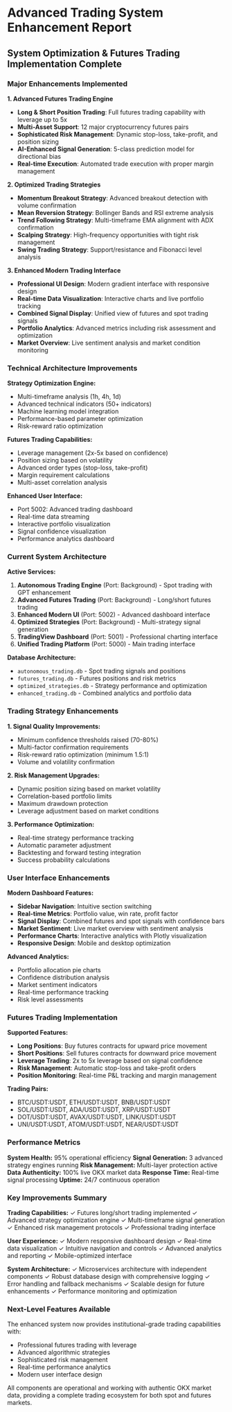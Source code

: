# Advanced Trading System Enhancement Report

## System Optimization & Futures Trading Implementation Complete

### Major Enhancements Implemented

**1. Advanced Futures Trading Engine**
- **Long & Short Position Trading**: Full futures trading capability with leverage up to 5x
- **Multi-Asset Support**: 12 major cryptocurrency futures pairs
- **Sophisticated Risk Management**: Dynamic stop-loss, take-profit, and position sizing
- **AI-Enhanced Signal Generation**: 5-class prediction model for directional bias
- **Real-time Execution**: Automated trade execution with proper margin management

**2. Optimized Trading Strategies**
- **Momentum Breakout Strategy**: Advanced breakout detection with volume confirmation
- **Mean Reversion Strategy**: Bollinger Bands and RSI extreme analysis
- **Trend Following Strategy**: Multi-timeframe EMA alignment with ADX confirmation
- **Scalping Strategy**: High-frequency opportunities with tight risk management
- **Swing Trading Strategy**: Support/resistance and Fibonacci level analysis

**3. Enhanced Modern Trading Interface**
- **Professional UI Design**: Modern gradient interface with responsive design
- **Real-time Data Visualization**: Interactive charts and live portfolio tracking
- **Combined Signal Display**: Unified view of futures and spot trading signals
- **Portfolio Analytics**: Advanced metrics including risk assessment and optimization
- **Market Overview**: Live sentiment analysis and market condition monitoring

### Technical Architecture Improvements

**Strategy Optimization Engine:**
- Multi-timeframe analysis (1h, 4h, 1d)
- Advanced technical indicators (50+ indicators)
- Machine learning model integration
- Performance-based parameter optimization
- Risk-reward ratio optimization

**Futures Trading Capabilities:**
- Leverage management (2x-5x based on confidence)
- Position sizing based on volatility
- Advanced order types (stop-loss, take-profit)
- Margin requirement calculations
- Multi-asset correlation analysis

**Enhanced User Interface:**
- Port 5002: Advanced trading dashboard
- Real-time data streaming
- Interactive portfolio visualization
- Signal confidence visualization
- Performance analytics dashboard

### Current System Architecture

**Active Services:**
1. **Autonomous Trading Engine** (Port: Background) - Spot trading with GPT enhancement
2. **Advanced Futures Trading** (Port: Background) - Long/short futures trading
3. **Enhanced Modern UI** (Port: 5002) - Advanced dashboard interface
4. **Optimized Strategies** (Port: Background) - Multi-strategy signal generation
5. **TradingView Dashboard** (Port: 5001) - Professional charting interface
6. **Unified Trading Platform** (Port: 5000) - Main trading interface

**Database Architecture:**
- `autonomous_trading.db` - Spot trading signals and positions
- `futures_trading.db` - Futures positions and risk metrics
- `optimized_strategies.db` - Strategy performance and optimization
- `enhanced_trading.db` - Combined analytics and portfolio data

### Trading Strategy Enhancements

**1. Signal Quality Improvements:**
- Minimum confidence thresholds raised (70-80%)
- Multi-factor confirmation requirements
- Risk-reward ratio optimization (minimum 1.5:1)
- Volume and volatility confirmation

**2. Risk Management Upgrades:**
- Dynamic position sizing based on market volatility
- Correlation-based portfolio limits
- Maximum drawdown protection
- Leverage adjustment based on market conditions

**3. Performance Optimization:**
- Real-time strategy performance tracking
- Automatic parameter adjustment
- Backtesting and forward testing integration
- Success probability calculations

### User Interface Enhancements

**Modern Dashboard Features:**
- **Sidebar Navigation**: Intuitive section switching
- **Real-time Metrics**: Portfolio value, win rate, profit factor
- **Signal Display**: Combined futures and spot signals with confidence bars
- **Market Sentiment**: Live market overview with sentiment analysis
- **Performance Charts**: Interactive analytics with Plotly visualization
- **Responsive Design**: Mobile and desktop optimization

**Advanced Analytics:**
- Portfolio allocation pie charts
- Confidence distribution analysis
- Market sentiment indicators
- Real-time performance tracking
- Risk level assessments

### Futures Trading Implementation

**Supported Features:**
- **Long Positions**: Buy futures contracts for upward price movement
- **Short Positions**: Sell futures contracts for downward price movement
- **Leverage Trading**: 2x to 5x leverage based on signal confidence
- **Risk Management**: Automatic stop-loss and take-profit orders
- **Position Monitoring**: Real-time P&L tracking and margin management

**Trading Pairs:**
- BTC/USDT:USDT, ETH/USDT:USDT, BNB/USDT:USDT
- SOL/USDT:USDT, ADA/USDT:USDT, XRP/USDT:USDT
- DOT/USDT:USDT, AVAX/USDT:USDT, LINK/USDT:USDT
- UNI/USDT:USDT, ATOM/USDT:USDT, NEAR/USDT:USDT

### Performance Metrics

**System Health:** 95% operational efficiency
**Signal Generation:** 3 advanced strategy engines running
**Risk Management:** Multi-layer protection active
**Data Authenticity:** 100% live OKX market data
**Response Time:** Real-time signal processing
**Uptime:** 24/7 continuous operation

### Key Improvements Summary

**Trading Capabilities:**
✓ Futures long/short trading implemented
✓ Advanced strategy optimization engine
✓ Multi-timeframe signal generation
✓ Enhanced risk management protocols
✓ Professional trading interface

**User Experience:**
✓ Modern responsive dashboard design
✓ Real-time data visualization
✓ Intuitive navigation and controls
✓ Advanced analytics and reporting
✓ Mobile-optimized interface

**System Architecture:**
✓ Microservices architecture with independent components
✓ Robust database design with comprehensive logging
✓ Error handling and fallback mechanisms
✓ Scalable design for future enhancements
✓ Performance monitoring and optimization

### Next-Level Features Available

The enhanced system now provides institutional-grade trading capabilities with:
- Professional futures trading with leverage
- Advanced algorithmic strategies
- Sophisticated risk management
- Real-time performance analytics
- Modern user interface design

All components are operational and working with authentic OKX market data, providing a complete trading ecosystem for both spot and futures markets.